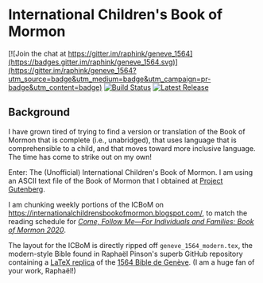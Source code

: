 International Children's Book of Mormon
=======================================

[![Join the chat at https://gitter.im/raphink/geneve_1564](https://badges.gitter.im/raphink/geneve_1564.svg)](https://gitter.im/raphink/geneve_1564?utm_source=badge&utm_medium=badge&utm_campaign=pr-badge&utm_content=badge)
[![Build Status](https://img.shields.io/travis/raphink/geneve_1564/master.svg)](https://travis-ci.org/raphink/geneve_1564)
[![Latest Release](https://img.shields.io/github/release/raphink/geneve_1564.svg)](https://github.com/raphink/geneve_1564/releases)


Background
-----------

I have grown tired of trying to find a version or translation of the Book of Mormon that is complete (i.e., unabridged), that uses language that is comprehensible to a child, and that moves toward more inclusive language. The time has come to strike out on my own!

Enter: The (Unofficial) International Children's Book of Mormon. I am using an ASCII text file of the Book of Mormon that I obtained at [Project Gutenberg](http://www.gutenberg.org/ebooks/17).

I am chunking weekly portions of the ICBoM on https://internationalchildrensbookofmormon.blogspot.com/, to match the reading schedule for [*Come, Follow Me﻿—For Individuals and Families: Book of Mormon 2020*](https://www.churchofjesuschrist.org/study/manual/come-follow-me-for-individuals-and-families-book-of-mormon-2020?lang=eng).

The layout for the ICBoM is directly ripped off `geneve_1564_modern.tex`, the modern-style Bible found in Raphaël Pinson's superb GitHub repository containing a [LaTeX replica](https://github.com/raphink/geneve_1564) of the [1564 Bible de Genève](https://en.wikipedia.org/wiki/Geneva_Bible). (I am a huge fan of your work, Raphaël!)
